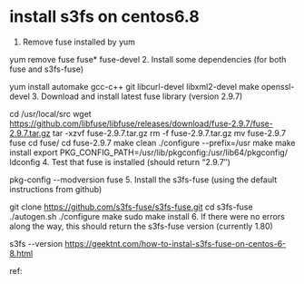 # install s3fs on centos6.8

1. Remove fuse installed by yum

yum remove fuse fuse* fuse-devel
2. Install some dependencies (for both fuse and s3fs-fuse)

yum install automake gcc-c++ git libcurl-devel libxml2-devel make openssl-devel
3. Download and install latest fuse library (version 2.9.7)

cd /usr/local/src
wget https://github.com/libfuse/libfuse/releases/download/fuse-2.9.7/fuse-2.9.7.tar.gz
tar -xzvf fuse-2.9.7.tar.gz
rm -f fuse-2.9.7.tar.gz
mv fuse-2.9.7 fuse
cd fuse/
cd fuse-2.9.7
make clean
./configure --prefix=/usr
make
make install
export PKG_CONFIG_PATH=/usr/lib/pkgconfig:/usr/lib64/pkgconfig/
ldconfig
4. Test that fuse is installed (should return “2.9.7″)

pkg-config --modversion fuse
5. Install the s3fs-fuse (using the default instructions from github)

git clone https://github.com/s3fs-fuse/s3fs-fuse.git
cd s3fs-fuse
./autogen.sh
./configure
make
sudo make install
6. If there were no errors along the way, this should return the s3fs-fuse version (currently 1.80)

s3fs --version https://geektnt.com/how-to-instal-s3fs-fuse-on-centos-6-8.html

ref: 